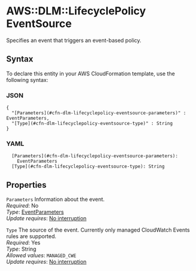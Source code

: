 # AWS::DLM::LifecyclePolicy EventSource<a name="aws-properties-dlm-lifecyclepolicy-eventsource"></a>

Specifies an event that triggers an event\-based policy\.

## Syntax<a name="aws-properties-dlm-lifecyclepolicy-eventsource-syntax"></a>

To declare this entity in your AWS CloudFormation template, use the following syntax:

### JSON<a name="aws-properties-dlm-lifecyclepolicy-eventsource-syntax.json"></a>

```
{
  "[Parameters](#cfn-dlm-lifecyclepolicy-eventsource-parameters)" : EventParameters,
  "[Type](#cfn-dlm-lifecyclepolicy-eventsource-type)" : String
}
```

### YAML<a name="aws-properties-dlm-lifecyclepolicy-eventsource-syntax.yaml"></a>

```
  [Parameters](#cfn-dlm-lifecyclepolicy-eventsource-parameters): 
    EventParameters
  [Type](#cfn-dlm-lifecyclepolicy-eventsource-type): String
```

## Properties<a name="aws-properties-dlm-lifecyclepolicy-eventsource-properties"></a>

`Parameters`  <a name="cfn-dlm-lifecyclepolicy-eventsource-parameters"></a>
Information about the event\.  
*Required*: No  
*Type*: [EventParameters](aws-properties-dlm-lifecyclepolicy-eventparameters.md)  
*Update requires*: [No interruption](https://docs.aws.amazon.com/AWSCloudFormation/latest/UserGuide/using-cfn-updating-stacks-update-behaviors.html#update-no-interrupt)

`Type`  <a name="cfn-dlm-lifecyclepolicy-eventsource-type"></a>
The source of the event\. Currently only managed CloudWatch Events rules are supported\.  
*Required*: Yes  
*Type*: String  
*Allowed values*: `MANAGED_CWE`  
*Update requires*: [No interruption](https://docs.aws.amazon.com/AWSCloudFormation/latest/UserGuide/using-cfn-updating-stacks-update-behaviors.html#update-no-interrupt)